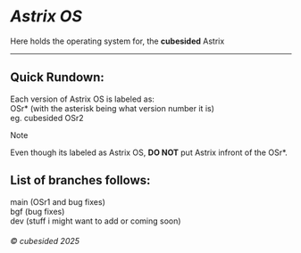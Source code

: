 # _Astrix OS_
Here holds the operating system for, the **cubesided** Astrix<br>

------------------------------------------------------------------------------
## Quick Rundown:
Each version of Astrix OS is labeled as:<br>
OSr* (with the asterisk being what version number it is)<br>
eg. cubesided OSr2<br>

> [!NOTE]  
> Even though its labeled as Astrix OS, **DO NOT** put Astrix infront of the OSr*.

## List of branches follows:<br>
main (OSr1 and bug fixes)<br>
bgf (bug fixes)<br>
dev (stuff i might want to add or coming soon)<br>

###### © cubesided 2025

